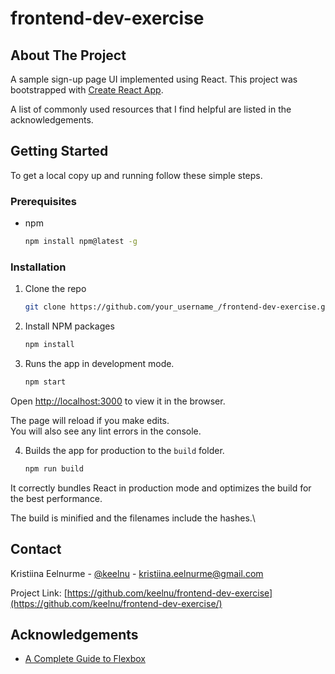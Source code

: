 # frontend-dev-exercise

<!-- ABOUT THE PROJECT -->
## About The Project

A sample sign-up page UI implemented using React. This project was bootstrapped with [Create React App](https://github.com/facebook/create-react-app).

A list of commonly used resources that I find helpful are listed in the acknowledgements.


<!-- GETTING STARTED -->
## Getting Started

To get a local copy up and running follow these simple steps.

### Prerequisites

* npm
  ```sh
  npm install npm@latest -g
  ```

### Installation
 
1. Clone the repo
   ```sh
   git clone https://github.com/your_username_/frontend-dev-exercise.git
   ```
2. Install NPM packages
   ```sh
   npm install
   ```
3. Runs the app in development mode.
   ```sh
   npm start
   ```
Open [http://localhost:3000](http://localhost:3000) to view it in the browser.

The page will reload if you make edits.\
You will also see any lint errors in the console.

4. Builds the app for production to the `build` folder.
   ```sh
   npm run build
   ```
It correctly bundles React in production mode and optimizes the build for the best performance.

The build is minified and the filenames include the hashes.\

<!-- CONTACT -->
## Contact

Kristiina Eelnurme - [@keelnu](https://twitter.com/keelnurme) - kristiina.eelnurme@gmail.com

Project Link: [https://github.com/keelnu/frontend-dev-exercise](https://github.com/keelnu/frontend-dev-exercise/)

<!-- ACKNOWLEDGEMENTS -->
## Acknowledgements
* [A Complete Guide to Flexbox](https://css-tricks.com/snippets/css/a-guide-to-flexbox/)
